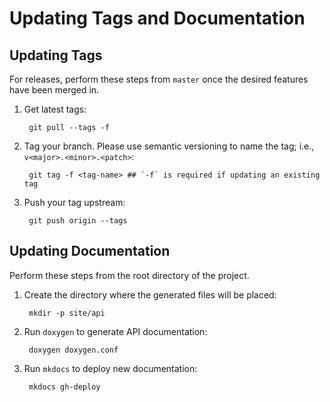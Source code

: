 #  Updating Tags and Documentation

## Updating Tags

For releases, perform these steps from `master` once the desired features have been merged in.

1. Get latest tags:

    <!--- language: lang-none -->

        git pull --tags -f

1. Tag your branch. Please use semantic versioning to name the tag; i.e., `v<major>.<minor>.<patch>`:

    <!--- language: lang-none -->

        git tag -f <tag-name> ## `-f` is required if updating an existing tag

1. Push your tag upstream:

    <!--- language: lang-none -->

        git push origin --tags

## Updating Documentation

Perform these steps from the root directory of the project.

1. Create the directory where the generated files will be placed:

    <!--- language: lang-none -->

        mkdir -p site/api

1. Run `doxygen` to generate API documentation:

    <!--- language: lang-none -->

        doxygen doxygen.conf

1. Run `mkdocs` to deploy new documentation:

    <!--- language: lang-none -->

        mkdocs gh-deploy
